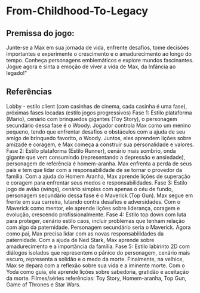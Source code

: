 # From-Childhood-To-Legacy
## Premissa do jogo: 
Junte-se a Max em sua jornada de vida, enfrente desafios, tome decisões importantes e experimente o crescimento e o amadurecimento ao longo do tempo. Conheça personagens emblemáticos e explore mundos fascinantes. Jogue agora e sinta a emoção de viver a vida de Max, da Infância ao legado!"

## Referências
Lobby - estilo client (com casinhas de cinema, cada casinha é uma fase), próximas fases locadas (estilo jogos progressivos)
Fase 1: Estilo plataforma (Mario), cenário com brinquedos gigantes (Toy Story), o personagem secundário dessa fase é o Woody. Jogador controla Max como um menino pequeno, tendo que enfrentar desafios e obstáculos com a ajuda de seu amigo de brinquedo favorito, o Woody. Juntos, eles aprendem lições sobre amizade e coragem, e Max começa a construir sua personalidade e valores.
Fase 2: Estilo plataforma (Estilo Runner), cenário mais sombrio, onda gigante que vem consumindo (representando a depressão e ansiedade), personagem de referência é homem-aranha. Max enfrenta a perda de seus pais e tem que lidar com a responsabilidade de se tornar o provedor da família. Com a ajuda do Homem Aranha, Max aprende lições de superação e coragem para enfrentar seus medos e responsabilidades.
Fase 3: Estilo jogo de avião (wings), cenário simples com apenas o céu de fundo, personagem secundário dessa fase é o Maverick (Top Gun). Max segue em frente em sua carreira, lutando contra desafios e adversidades. Com o Maverick como mentor, ele aprende lições sobre liderança, coragem e evolução, crescendo profissionalmente.
Fase 4: Estilo top down com luta para proteger, cenário estilo caos, incluir problemas que tenham relação com algo da paternidade. Personagem secundário seria o Maverick. Agora como pai, Max precisa lidar com as novas responsabilidades da paternidade. Com a ajuda de Ned Stark, Max aprende sobre amadurecimento e a importância da família.
Fase 5: Estilo labirinto 2D com diálogos isolados que representem o pânico do personagem, cenário mais escuro, representa a solidão e o medo da morte. Finalmente, na velhice, Max se depara com a reflexão sobre sua vida e a iminente morte. Com o Yoda como guia, ele aprende lições sobre sabedoria, gratidão e aceitação da morte. 
Filmes/séries referências: Toy Story, Homem-aranha, Top Gun, Game of Thrones e Star Wars.

